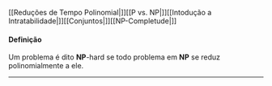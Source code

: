[[Reduções de Tempo Polinomial|]][[P vs. NP|]][[Intodução a Intratabilidade|]][[Conjuntos|]][[NP-Completude|]]
#### Definição
Um problema é dito $\mathbf{NP}\text{-hard}$ se todo problema em $\mathbf{NP}$ se reduz polinomialmente a ele.

---